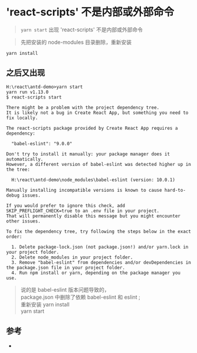 # 'react-scripts' 不是内部或外部命令

>`yarn start` 出现 'react-scripts' 不是内部或外部命令

>先把安装的 node-modules 目录删除，重新安装

```
yarn install
```


## 之后又出现
```
H:\react\antd-demo>yarn start
yarn run v1.13.0
$ react-scripts start

There might be a problem with the project dependency tree.
It is likely not a bug in Create React App, but something you need to fix locally.

The react-scripts package provided by Create React App requires a dependency:

  "babel-eslint": "9.0.0"

Don't try to install it manually: your package manager does it automatically.
However, a different version of babel-eslint was detected higher up in the tree:

  H:\react\antd-demo\node_modules\babel-eslint (version: 10.0.1)

Manually installing incompatible versions is known to cause hard-to-debug issues.

If you would prefer to ignore this check, add SKIP_PREFLIGHT_CHECK=true to an .env file in your project.
That will permanently disable this message but you might encounter other issues.

To fix the dependency tree, try following the steps below in the exact order:

  1. Delete package-lock.json (not package.json!) and/or yarn.lock in your project folder.
  2. Delete node_modules in your project folder.
  3. Remove "babel-eslint" from dependencies and/or devDependencies in the package.json file in your project folder.
  4. Run npm install or yarn, depending on the package manager you use.
```

>说的是 babel-eslint 版本问题导致的，  
package.json 中删除了依赖 babel-eslint 和 eslint ;  
重新安装 yarn install  
yarn start  


## 参考
- []()